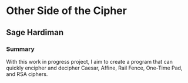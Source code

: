 # Other Side of the Cipher
## Sage Hardiman

### Summary
With this work in progress project, I aim to create a program that can quickly encipher and decipher Caesar, Affine, Rail Fence, One-Time Pad, and RSA ciphers.

